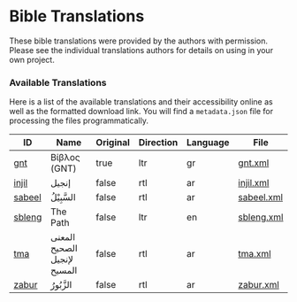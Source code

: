 # Bible Translations

These bible translations were provided by the authors with permission. Please see the individual translations authors for details on using in your own project.

### Available Translations

Here is a list of the available translations and their accessibility online as well as the formatted download link. You will find a `metadata.json` file for processing the files programmatically.

| ID                                   | Name                        | Original | Direction | Language | File                                                                                   |
|--------------------------------------|-----------------------------|----------|-----------|----------|----------------------------------------------------------------------------------------|
| [gnt](https://alkotob.org/gnt)       | Βίβλος (GNT)                | true     | ltr       | gr       | [gnt.xml](https://github.com/alkotob/bible-translations/raw/master/data/gnt.xml)       |
| [injil](https://alkotob.org/injil)   | إنجيل                       | false    | rtl       | ar       | [injil.xml](https://github.com/alkotob/bible-translations/raw/master/data/injil.xml)   |
| [sabeel](https://alkotob.org/sabeel) | السَّبِيْلُ                      | false    | rtl       | ar       | [sabeel.xml](https://github.com/alkotob/bible-translations/raw/master/data/sabeel.xml) |
| [sbleng](https://alkotob.org/sbleng) | The Path                    | false    | ltr       | en       | [sbleng.xml](https://github.com/alkotob/bible-translations/raw/master/data/sbleng.xml) |
| [tma](https://alkotob.org/tma)       | المعنى الصحيح لإنجيل المسيح | false    | rtl       | ar       | [tma.xml](https://github.com/alkotob/bible-translations/raw/master/data/tma.xml)       |
| [zabur](https://alkotob.org/zabur)   | الزَّبُورُ                      | false    | rtl       | ar       | [zabur.xml](https://github.com/alkotob/bible-translations/raw/master/data/zabur.xml)   |